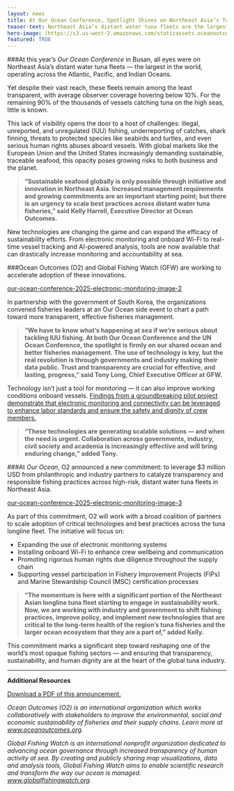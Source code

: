 ```yaml
---
layout: news
title: At Our Ocean Conference, Spotlight Shines on Northeast Asia’s Tuna Fleets
teaser-text: Northeast Asia’s distant water tuna fleets are the largest in the world. Yet despite their vast reach, little is known about their operations.
hero-image: (https://s3.us-west-2.amazonaws.com/staticassets.oceanoutcomes.org/news+and+analysis/our-ocean-conference-2025-electronic-monitoring-image-1.png)
featured: TRUE
---
```


###At this year’s *Our Ocean Conference* in Busan, all eyes were on Northeast Asia’s distant water tuna fleets — the largest in the world, operating across the Atlantic, Pacific, and Indian Oceans. 

Yet despite their vast reach, these fleets remain among the least transparent, with average observer coverage hovering below 10%. For the remaining 90% of the thousands of vessels catching tuna on the high seas, little is known.

This lack of visibility opens the door to a host of challenges: illegal, unreported, and unregulated (IUU) fishing, underreporting of catches, shark finning, threats to protected species like seabirds and turtles, and even serious human rights abuses aboard vessels. With global markets like the European Union and the United States increasingly demanding sustainable, traceable seafood, this opacity poses growing risks to both business and the planet.

>**“Sustainable seafood globally is only possible through initiative and innovation in Northeast Asia. Increased management requirements and growing commitments are an important starting point; but there is an urgency to scale best practices across distant water tuna fisheries,” said Kelly Harrell, Executive Director at Ocean Outcomes.**

New technologies are changing the game and can expand the efficacy of sustainability efforts. From electronic monitoring and onboard Wi-Fi to real-time vessel tracking and AI-powered analysis, tools are now available that can drastically increase monitoring and accountability at sea.

###Ocean Outcomes (O2) and Global Fishing Watch (GFW) are working to accelerate adoption of these innovations. 

[our-ocean-conference-2025-electronic-monitoring-image-2](https://s3.us-west-2.amazonaws.com/staticassets.oceanoutcomes.org/news+and+analysis/our-ocean-conference-2025-electronic-monitoring-image-2.png)

In partnership with the government of South Korea, the organizations convened fisheries leaders at an Our Ocean side event to chart a path toward more transparent, effective fisheries management.

>**“We have to know what’s happening at sea if we’re serious about tackling IUU fishing. At both Our Ocean Conference and the UN Ocean Conference, the spotlight is firmly on our shared ocean and better fisheries management. The use of technology is key, but the real revolution is through governments and industry making their data public. Trust and transparency are crucial for effective, and lasting, progress,” said Tony Long, Chief Executive Officer at GFW.**

Technology isn’t just a tool for monitoring — it can also improve working conditions onboard vessels. <a href="https://www.oceanoutcomes.org/news/O2-Collaborates-on-Groundbreaking-Study-to-Enhance-Social-Responsibility-at-Sea/" target="_blank">Findings from a groundbreaking pilot project demonstrate that electronic monitoring and connectivity can be leveraged to enhance labor standards and ensure the safety and dignity of crew members.</a>

>**“These technologies are generating scalable solutions — and when the need is urgent. Collaboration across governments, industry, civil society and academia is increasingly effective and will bring enduring change,” added Tony.**

###At *Our Ocean*, O2 announced a new commitment: to leverage $3 million USD from philanthropic and industry partners to catalyze transparency and responsible fishing practices across high-risk, distant water tuna fleets in Northeast Asia.

[our-ocean-conference-2025-electronic-monitoring-image-3](https://s3.us-west-2.amazonaws.com/staticassets.oceanoutcomes.org/news+and+analysis/our-ocean-conference-2025-electronic-monitoring-image-3.png)

As part of this commitment, O2 will work with a broad coalition of partners to scale adoption of critical technologies and best practices across the tuna longline fleet. 
The initiative will focus on:

* Expanding the use of electronic monitoring systems
* Installing onboard Wi-Fi to enhance crew wellbeing and communication
* Promoting rigorous human rights due diligence throughout the supply chain
* Supporting vessel participation in Fishery Improvement Projects (FIPs) and Marine Stewardship Council (MSC) certification processes

>**“The momentum is here with a significant portion of the Northeast Asian longline tuna fleet starting to engage in sustainability work. Now, we are working with industry and government to shift fishing practices, improve policy, and implement new technologies that are critical to the long-term health of the region’s tuna fisheries and the larger ocean ecosystem that they are a part of,” added Kelly.**

This commitment marks a significant step toward reshaping one of the world’s most opaque fishing sectors — and ensuring that transparency, sustainability, and human dignity are at the heart of the global tuna industry.

----

**Additional Resources**

<a href="https://s3.us-west-2.amazonaws.com/staticassets.oceanoutcomes.org/supporting+documents/Ocean+Outcomes+and+Global+Fishing+Watch+Our+Ocean+2025+Press+Release.docx.pdf" target="_blank">Download a PDF of this announcement.</a>

*Ocean Outcomes (O2) is an international organization which works collaboratively with stakeholders to improve the environmental, social and economic sustainability of fisheries and their supply chains. Learn more at www.oceanoutcomes.org.*

*Global Fishing Watch is an international nonprofit organization dedicated to advancing ocean governance through increased transparency of human activity at sea. By creating and publicly sharing map visualizations, data and analysis tools, Global Fishing Watch aims to enable scientific research and transform the way our ocean is managed. www.globalfishingwatch.org.*
